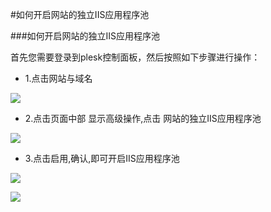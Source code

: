 <!-- --- tag: plesk -->
#如何开启网站的独立IIS应用程序池

###如何开启网站的独立IIS应用程序池

首先您需要登录到plesk控制面板，然后按照如下步骤进行操作：

*  1.点击网站与域名

![](http://ww3.sinaimg.cn/large/a74ecc4cjw1dzavciyxybj.jpg)

*  2.点击页面中部 显示高级操作,点击 网站的独立IIS应用程序池

![](http://ww1.sinaimg.cn/large/bfadf3bejw1e31tt83e9sj.jpg)

*  3.点击启用,确认,即可开启IIS应用程序池

![](http://ww3.sinaimg.cn/large/a74ecc4cjw1e31tw7b2cej.jpg)

![](http://ww3.sinaimg.cn/large/a74e55b4jw1e31u0s964wj.jpg)